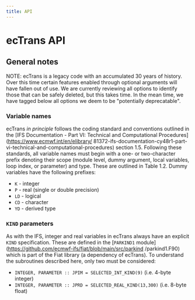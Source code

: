 ```yaml
---
title: API
---
```


# ecTrans API

## General notes

NOTE: ecTrans is a legacy code with an accumulated 30 years of history. Over this time certain
features enabled through optional arguments will have fallen out of use. We are currently reviewing
all options to identify those that can be safely deleted, but this takes time. In the mean time, we
have tagged below all options we deem to be "potentially deprecatable".

### Variable names

ecTrans _in principle_ follows the coding standard and conventions outlined in the [IFS
Documentation - Part VI: Technical and Computational Procedures](https://www.ecmwf.int/en/elibrary/
81372-ifs-documentation-cy48r1-part-vi-technical-and-computational-procedures) section 1.5.
Following these standards, all variable names must begin with a one- or two-character prefix
denoting their scope (module level, dummy argument, local variables, loop index, or parameter) and
type. These are outlined in Table 1.2. Dummy variables have the following prefixes:

- `K` - integer
- `P` - real (single or double precision)
- `LD` - logical
- `CD` - character
- `YD` - derived type

### `KIND` parameters

As with the IFS, integer and real variables in ecTrans always have an explicit `KIND` specification.
These are defined in the [`PARKIND1` module](https://github.com/ecmwf-ifs/fiat/blob/main/src/parkind
/parkind1.F90) which is part of the Fiat library (a dependency of ecTrans). To understand the
subroutines described here, only two must be considered:

- `INTEGER, PARAMETER :: JPIM = SELECTED_INT_KIND(9)` (i.e. 4-byte integer)
- `INTEGER, PARAMETER :: JPRD = SELECTED_REAL_KIND(13,300)` (i.e. 8-byte float)

